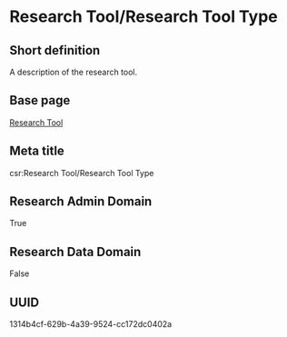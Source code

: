 # Research Tool/Research Tool Type
## Short definition
A description of the research tool.
## Base page
[Research Tool](https://github.com/EuroCRIS/CASRAI-Dictionairies/blob/main/Objects/Research%20Tool.md)
## Meta title
csr:Research Tool/Research Tool Type
## Research Admin Domain
True
## Research Data Domain
False
## UUID
1314b4cf-629b-4a39-9524-cc172dc0402a
